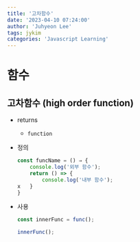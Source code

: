 ```yaml
---
title: '고차함수'
date: '2023-04-10 07:24:00'
author: 'Juhyeon Lee'
tags: jykim
categories: 'Javascript Learning'
---
```


# 함수


## 고차함수 (high order function)

- returns
	- `function`
- 정의

	```javascript
	const funcName = () ⇒ {
		console.log('외부 함수');
		return () => {
			console.log('내부 함수');
	x	}
	}
	```

- 사용

	```javascript
	const innerFunc = func();
	
	innerFunc();
	```

